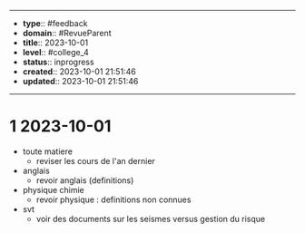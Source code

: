 


---
- **type**:: #feedback
- **domain**:: #RevueParent
- **title**:: 2023-10-01
- **level**:: #college_4
- **status**:: inprogress
- **created**:: 2023-10-01 21:51:46
- **updated**:: 2023-10-01 21:51:46
---


# 1	2023-10-01


- toute matiere
	- reviser les cours de l'an dernier
- anglais
	- revoir anglais (definitions)
- physique chimie
	- revoir physique : definitions non connues
- svt
	- voir des documents sur les seismes versus gestion du risque 